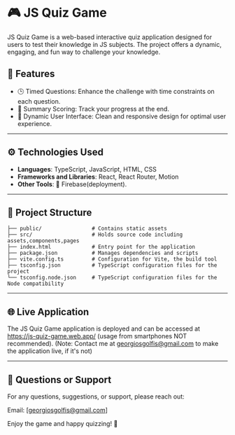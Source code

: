# 🎮 JS Quiz Game

JS Quiz Game is a web-based interactive quiz application designed for users to test their knowledge in JS subjects. The project offers a dynamic, engaging, and fun way to challenge your knowledge.

## 🌟 Features

-   🕒 Timed Questions: Enhance the challenge with time constraints on each question.
-   🔄 Summary Scoring: Track your progress at the end.
-   🎨 Dynamic User Interface: Clean and responsive design for optimal user experience.

---

## ⚙️ Technologies Used

-   **Languages**: TypeScript, JavaScript, HTML, CSS
-   **Frameworks and Libraries**: React, React Router, Motion
-   **Other Tools**: 🚀 Firebase(deployment).

---

## 📂 Project Structure

`├── public/                # Contains static assets`\
`├── src/                   # Holds source code including assets,components,pages`\
`├── index.html             # Entry point for the application`\
`├── package.json           # Manages dependencies and scripts`\
`├── vite.config.ts         # Configuration for Vite, the build tool`\
`├── tsconfig.json          # TypeScript configuration files for the project`\
`└── tsconfig.node.json     # TypeScript configuration files for the Node compatibility`

---

## 🌐 Live Application

The JS Quiz Game application is deployed and can be accessed at https://js-quiz-game.web.app/ (usage from smartphones NOT recommended).
(Note: Contact me at georgiosgolfis@gmail.com to make the application live, if it's not)

---

## 📧 Questions or Support

For any questions, suggestions, or support, please reach out:

Email: [georgiosgolfis@gmail.com]

Enjoy the game and happy quizzing! 🎉
